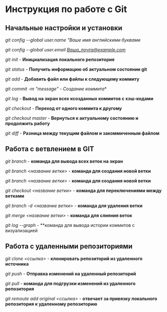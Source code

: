 # Инструкция по работе с Git

## Начальные настройки и установки

*git config --global user.name "Ваше имя английскими буквами* 

*git config --global user.email Ваша_почта@example.com* 

*git init* - **Инициализация локального репозитория**

*git status* - **Получить информацию об актуальном состоянии git**

*git add* - **Добавить файл или файлы к следующему коммиту**

*git commit -m "message"* - *Создание коммита**

*git log* - **Вывод на экран всех ксозданных коммитов с хэш-кодами**

*git checkout* - **Переход от одного коммита к другому**

*git checkout master* - **Вернуться к актуальному состоянию и продолжить работу**

*git diff* - **Разница между текущим файлом и закоммиченным файлом**

## Работа с ветвлением в GIT

*git branch* - **команда для вывода всех веток на экран**

 *git branch <название ветки>* - **команда для создания новой ветки**

 *git branch <название ветки>* - **команда для создания новой ветки**

*git checkout <название ветки>* - **команда для переключениями между ветками**

*git branch -d <название ветки>* - **команда для удаления ветки**

*git merge <название ветки>* - **команда для слияния веток**

*git log --graph* - **команда для вывода истории коммитов с визуализацией

## Работа с удаленными репозиториями

*git clone <ccылка>* - **клонировать репозиторий из удаленного источника**

*git push* - **Отправка изменений на удаленный репозиторий**

*git pull* - **команда для подгрузки изменений из удаленного репозитория**

*git remoute add original <ссылка>* - **отвечает за привязку локального репозитория к удаленному репозиторию**